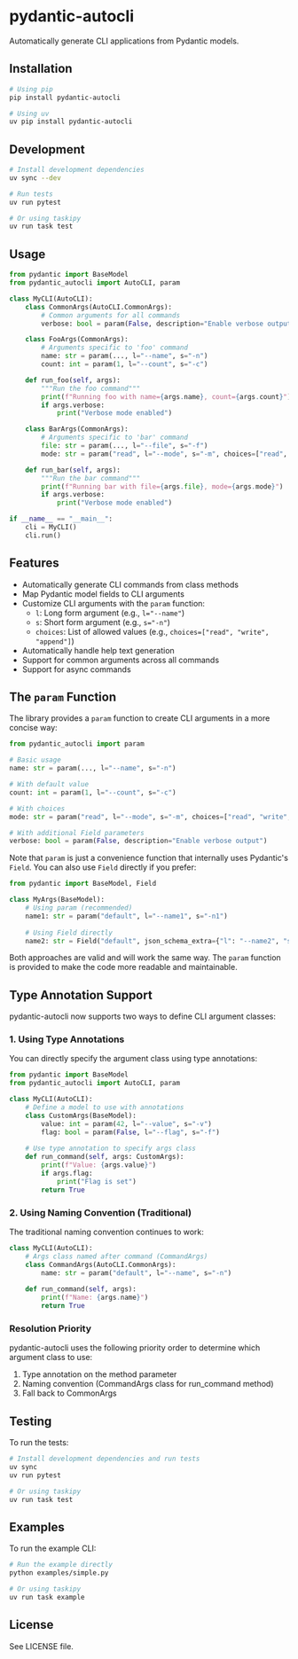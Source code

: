 # pydantic-autocli

Automatically generate CLI applications from Pydantic models.

## Installation

```bash
# Using pip
pip install pydantic-autocli

# Using uv
uv pip install pydantic-autocli
```

## Development

```bash
# Install development dependencies
uv sync --dev

# Run tests
uv run pytest

# Or using taskipy
uv run task test
```

## Usage

```python
from pydantic import BaseModel
from pydantic_autocli import AutoCLI, param

class MyCLI(AutoCLI):
    class CommonArgs(AutoCLI.CommonArgs):
        # Common arguments for all commands
        verbose: bool = param(False, description="Enable verbose output")

    class FooArgs(CommonArgs):
        # Arguments specific to 'foo' command
        name: str = param(..., l="--name", s="-n")
        count: int = param(1, l="--count", s="-c")

    def run_foo(self, args):
        """Run the foo command"""
        print(f"Running foo with name={args.name}, count={args.count}")
        if args.verbose:
            print("Verbose mode enabled")

    class BarArgs(CommonArgs):
        # Arguments specific to 'bar' command
        file: str = param(..., l="--file", s="-f")
        mode: str = param("read", l="--mode", s="-m", choices=["read", "write", "append"])

    def run_bar(self, args):
        """Run the bar command"""
        print(f"Running bar with file={args.file}, mode={args.mode}")
        if args.verbose:
            print("Verbose mode enabled")

if __name__ == "__main__":
    cli = MyCLI()
    cli.run()
```

## Features

- Automatically generate CLI commands from class methods
- Map Pydantic model fields to CLI arguments
- Customize CLI arguments with the `param` function:
  - `l`: Long form argument (e.g., `l="--name"`)
  - `s`: Short form argument (e.g., `s="-n"`)
  - `choices`: List of allowed values (e.g., `choices=["read", "write", "append"]`)
- Automatically handle help text generation
- Support for common arguments across all commands
- Support for async commands

## The `param` Function

The library provides a `param` function to create CLI arguments in a more concise way:

```python
from pydantic_autocli import param

# Basic usage
name: str = param(..., l="--name", s="-n")

# With default value
count: int = param(1, l="--count", s="-c")

# With choices
mode: str = param("read", l="--mode", s="-m", choices=["read", "write", "append"])

# With additional Field parameters
verbose: bool = param(False, description="Enable verbose output")
```

Note that `param` is just a convenience function that internally uses Pydantic's `Field`. You can also use `Field` directly if you prefer:

```python
from pydantic import BaseModel, Field

class MyArgs(BaseModel):
    # Using param (recommended)
    name1: str = param("default", l="--name1", s="-n1")
    
    # Using Field directly
    name2: str = Field("default", json_schema_extra={"l": "--name2", "s": "-n2"})
```

Both approaches are valid and will work the same way. The `param` function is provided to make the code more readable and maintainable.

## Type Annotation Support

pydantic-autocli now supports two ways to define CLI argument classes:

### 1. Using Type Annotations

You can directly specify the argument class using type annotations:

```python
from pydantic import BaseModel
from pydantic_autocli import AutoCLI, param

class MyCLI(AutoCLI):
    # Define a model to use with annotations
    class CustomArgs(BaseModel):
        value: int = param(42, l="--value", s="-v")
        flag: bool = param(False, l="--flag", s="-f")
    
    # Use type annotation to specify args class
    def run_command(self, args: CustomArgs):
        print(f"Value: {args.value}")
        if args.flag:
            print("Flag is set")
        return True
```

### 2. Using Naming Convention (Traditional)

The traditional naming convention continues to work:

```python
class MyCLI(AutoCLI):
    # Args class named after command (CommandArgs)
    class CommandArgs(AutoCLI.CommonArgs):
        name: str = param("default", l="--name", s="-n")
    
    def run_command(self, args):
        print(f"Name: {args.name}")
        return True
```

### Resolution Priority

pydantic-autocli uses the following priority order to determine which argument class to use:

1. Type annotation on the method parameter
2. Naming convention (CommandArgs class for run_command method)
3. Fall back to CommonArgs

## Testing

To run the tests:

```bash
# Install development dependencies and run tests
uv sync
uv run pytest

# Or using taskipy
uv run task test
```

## Examples

To run the example CLI:

```bash
# Run the example directly
python examples/simple.py

# Or using taskipy
uv run task example
```

## License

See LICENSE file.
